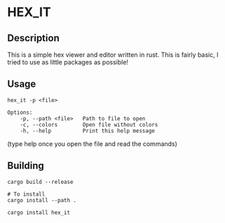 # HEX_IT

## Description
This is a simple hex viewer and editor written in rust. This is fairly basic, I tried to use as little packages as possible!

## Usage
```
hex_it -p <file>

Options:
    -p, --path <file>   Path to file to open
    -c, --colors        Open file without colors
    -h, --help          Print this help message

```

(type help once you open the file and read the commands)

## Building
```
cargo build --release

# To install
cargo install --path .
```

```
cargo install hex_it
```







